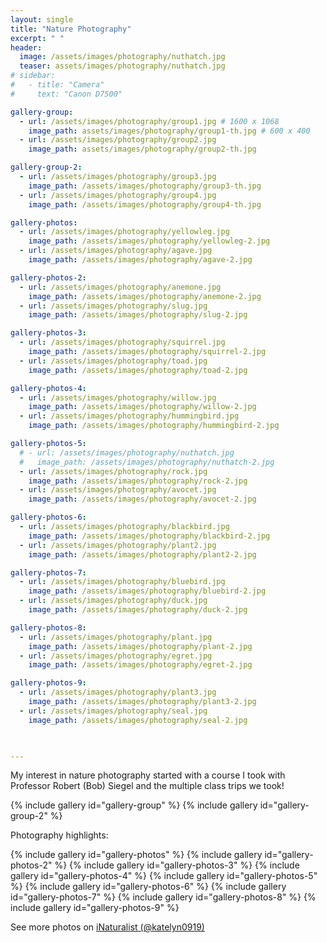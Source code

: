 ```yaml
---
layout: single
title: "Nature Photography"
excerpt: " "
header:
  image: /assets/images/photography/nuthatch.jpg
  teaser: assets/images/photography/nuthatch.jpg
# sidebar:
#   - title: "Camera"
#     text: "Canon D7500"

gallery-group:
  - url: /assets/images/photography/group1.jpg # 1600 x 1068
    image_path: assets/images/photography/group1-th.jpg # 600 x 400
  - url: /assets/images/photography/group2.jpg
    image_path: assets/images/photography/group2-th.jpg

gallery-group-2:
  - url: /assets/images/photography/group3.jpg
    image_path: /assets/images/photography/group3-th.jpg
  - url: /assets/images/photography/group4.jpg
    image_path: /assets/images/photography/group4-th.jpg

gallery-photos:
  - url: /assets/images/photography/yellowleg.jpg
    image_path: /assets/images/photography/yellowleg-2.jpg  
  - url: /assets/images/photography/agave.jpg
    image_path: /assets/images/photography/agave-2.jpg

gallery-photos-2:
  - url: /assets/images/photography/anemone.jpg
    image_path: /assets/images/photography/anemone-2.jpg
  - url: /assets/images/photography/slug.jpg
    image_path: /assets/images/photography/slug-2.jpg

gallery-photos-3:
  - url: /assets/images/photography/squirrel.jpg
    image_path: /assets/images/photography/squirrel-2.jpg  
  - url: /assets/images/photography/toad.jpg
    image_path: /assets/images/photography/toad-2.jpg  

gallery-photos-4:
  - url: /assets/images/photography/willow.jpg
    image_path: /assets/images/photography/willow-2.jpg  
  - url: /assets/images/photography/hummingbird.jpg
    image_path: /assets/images/photography/hummingbird-2.jpg

gallery-photos-5:
  # - url: /assets/images/photography/nuthatch.jpg
  #   image_path: /assets/images/photography/nuthatch-2.jpg
  - url: /assets/images/photography/rock.jpg
    image_path: /assets/images/photography/rock-2.jpg
  - url: /assets/images/photography/avocet.jpg
    image_path: /assets/images/photography/avocet-2.jpg

gallery-photos-6:
  - url: /assets/images/photography/blackbird.jpg
    image_path: /assets/images/photography/blackbird-2.jpg
  - url: /assets/images/photography/plant2.jpg
    image_path: /assets/images/photography/plant2-2.jpg

gallery-photos-7:
  - url: /assets/images/photography/bluebird.jpg
    image_path: /assets/images/photography/bluebird-2.jpg
  - url: /assets/images/photography/duck.jpg
    image_path: /assets/images/photography/duck-2.jpg

gallery-photos-8:
  - url: /assets/images/photography/plant.jpg
    image_path: /assets/images/photography/plant-2.jpg
  - url: /assets/images/photography/egret.jpg
    image_path: /assets/images/photography/egret-2.jpg

gallery-photos-9:
  - url: /assets/images/photography/plant3.jpg
    image_path: /assets/images/photography/plant3-2.jpg
  - url: /assets/images/photography/seal.jpg
    image_path: /assets/images/photography/seal-2.jpg


  
---
```


My interest in nature photography started with a course I took with Professor Robert (Bob) Siegel and the multiple class trips we took!

{% include gallery id="gallery-group" %}
{% include gallery id="gallery-group-2" %}

Photography highlights:

{% include gallery id="gallery-photos" %}
{% include gallery id="gallery-photos-2" %}
{% include gallery id="gallery-photos-3" %}
{% include gallery id="gallery-photos-4" %}
{% include gallery id="gallery-photos-5" %}
{% include gallery id="gallery-photos-6" %}
{% include gallery id="gallery-photos-7" %}
{% include gallery id="gallery-photos-8" %}
{% include gallery id="gallery-photos-9" %}

See more photos on [iNaturalist (@katelyn0919)](https://www.inaturalist.org/observations?place_id=any&user_id=katelyn0919&verifiable=any)
